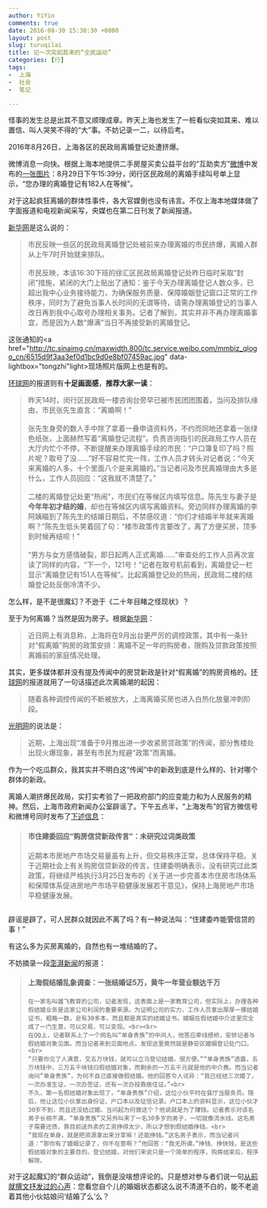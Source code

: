 ```yaml
---
author: YiYin
comments: true
date: 2016-08-30 15:30:30 +0800
layout: post
slug: turuqilai
title: 记一次突如其来的“全民运动”
categories: [行]
tags:
-  上海
-  社会
-  笔记

---
```


怪事的发生总是出其不意又顺理成章。昨天上海也发生了一桩看似突如其来、难以置信、叫人哭笑不得的“大”事。不妨记录一二，以待后考。

2016年8月26日，上海各区的民政局离婚登记处遭挤爆。

微博消息一向快。根据上海本地提供二手房屋买卖公益平台的“互助卖方”<a href="http://weibo.com/5329614983/E5OHyhTWX" target="_blank">微博</a>中发布的<a href="http://tc.sinaimg.cn/maxwidth.800/tc.service.weibo.com/mmbiz_qlogo_cn/6916a3c57756b76376a312bcc1abb91c.jpg" data-lightbox="jiaohao" light>一张图片</a>：8月29日下午15:39分，闵行区民政局的离婚手续叫号单上显示，“您办理的离婚登记有182人在等候”。

对于这起疯狂离婚的群体性事件，各大官媒倒也没有讳言。不仅上海本地媒体做了字面报道和电视新闻采写，央媒也在第二日刊发了新闻报道。

<a href="http://news.xinhuanet.com/local/2016-08/30/c_129262288.htm" target="_blank">新华网</a>是这么说的：

<blockquote>
	市民反映一些区的民政局离婚登记处被前来办理离婚的市民挤爆，离婚人群从上午7时开始就来排队。<br><br>
	市民反映，本该16∶30下班的徐汇区民政局离婚登记处昨日临时采取“封闭”措施，紧闭的大门上贴出了通知：鉴于今天办理离婚登记人数众多，已超出我中心业务接待能力，为确保服务质量、保障婚姻登记窗口正常的工作秩序，同时为了避免当事人长时间的无谓等待，请需办理离婚登记的当事人改日再到我中心取号办理相关事务。记者了解到，其实并非不再办理离婚事宜，而是因为人数“爆满”当日不再接受新的离婚登记。
</blockquote>

这张通知的<a href="http://tc.sinaimg.cn/maxwidth.800/tc.service.weibo.com/mmbiz_qlogo_cn/6515d9f3aa3ef0d1bc9d0e8bf07459ac.jpg" data-lightbox="tongzhi"light>现场照片版</a>网上也是有的。

<a href="http://china.huanqiu.com/article/2016-08/9375036.html" target="_blank">环球网</a>的报道则有**十足画面感**，**推荐大家一读**：

<blockquote>
	昨天14时，闵行区民政局一楼咨询台旁早已被市民团团围着，当问及排队缘由，市民张先生直言：“离婚啊！”<br><br>
	张先生身旁的数人手中除了拿着一叠申请资料外，不约而同地还拿着一张绿色纸张，上面赫然写着“离婚登记流程”。负责咨询指引的民政局工作人员在大厅内忙个不停，不断提醒来办理离婚手续的市民：“户口簿复印了吗？照片呢？取号了没……”好不容易忙完一阵，工作人员才转头对记者说：“今天来离婚的人多，十个里面八个是来离婚的。”当记者问及市民离婚理由大多是什么，工作人员回应：“这我就不清楚了。”<br><br>
	二楼的离婚登记处更“热闹”，市民们在等候区内填写信息。陈先生与妻子是<b>今年年初才结的婚</b>，却也在等候区内填写离婚资料。旁边同样办理离婚的李阿姨瞄到了陈先生的结婚日期后，不禁感叹道：“你们才结婚半年就来离婚啊？”陈先生低头笑着回了句：“楼市政策传言要改了，离了方便买房，顶多到时候再结呗！”<br><br>
	“男方与女方感情破裂，即日起两人正式离婚……”审查处的工作人员再次宣读了同样的内容，“下一个，121号！”记者在取号机前看到，离婚登记一栏显示“离婚登记有151人在等候”。比起离婚登记处的热闹，民政局二楼的结婚登记处反倒冷清不少。
</blockquote>

怎么样，是不是很魔幻？不逊于《二十年目睹之怪现状》？

至于为何离婚？当然是因为房子。根据<a href="http://news.xinhuanet.com/local/2016-08/30/c_129262288.htm" target="_blank">新华网</a>：

<blockquote>近日网上有消息称，上海将在9月出台更严厉的调控政策，其中有一条针对“假离婚”购房的政策安排：离婚不足一年的购房者，限购及贷款政策按照离婚前的家庭情况处理。</blockquote>

其实，更多媒体都并没有提及传闻中的房贷新政是针对“假离婚”的购房资格的。<a href="http://china.huanqiu.com/article/2016-08/9375036.html" target="_blank">环球网</a>的报道就用了一句话描述此次离婚潮的起因：

<blockquote>随着各种调控传闻的不断被放大，上海离婚买房也进入白热化放量冲刺阶段。</blockquote>

<a href="http://news.gmw.cn/2016-08/30/content_21714777.htm" target="_blank">光明网</a>的说法是：

<blockquote>近期，上海出现“准备于9月推出进一步收紧房贷政策”的传闻，部分售楼处出现火爆现象，甚至有市民为规避“政策”而离婚。</blockquote>

作为一个吃瓜群众，我其实并不明白这“传闻”中的新政到底是什么样的、针对哪个群体的新政。

离婚人潮挤爆民政局，实打实考验了一把政府部门的应变能力和为人民服务的精神。然后，上海市政府新闻办公室辟谣了。下午五点半，“上海发布”的官方微信号和微博号同时发布了<a href="http://weibo.com/2539961154/E5OGwqYRN" target="_blank">下述信息</a>：

<blockquote>
	<h4>市住建委回应“购房信贷新政传言”：未研究过词类政策</h4>
	近期本市房地产市场交易量虽有上升，但交易秩序正常，总体保持平稳。关于近期社会上有关购房信贷新政的传言，住建委明确表示，没有研究过此类政策，将继续严格执行3月25日发布的《关于进一步完善本市住房市场体系和保障体系促进房地产市场平稳健康发展若干意见》，保持上海房地产市场平稳健康发展。
</blockquote>
<img src="http://imgnews.gmw.cn/attachement/jpg/site2/20160830/8075711990686858933.jpg" title=“笑看光明网的截图本领” alt="">

辟谣是辟了，可人民群众就因此不离了吗？有一种说法叫：“住建委咋能管信贷的事！”

有这么多为买房离婚的，自然也有一堆结婚的了。

不妨摘录一段<a href="http://weibo.com/ttarticle/p/show" target="_blank">澎湃新闻</a>的报道：

<blockquote>
	<h4>上海假结婚乱象调查：一张结婚证5万，黄牛一年营业额达千万</h4>

	在一家名叫雄飞教育的公司，记者发现，这表面上是一家教育公司，但实际上，办理各种假结婚业务是这家公司利润的重要来源。为证明公司的实力，工作人员拿出厚厚一摞结婚证书，粗略一数，足有30多本，而且都是真实的结婚证书。婚姻在假结婚中介这里完全成了一门生意，可以交易，可以变现。<br><br>
	在QQ上，记者联系上了一个网名叫“单身贵族”的中间人，他答应牵线搭桥，安排记者与假结婚对象见面。而当记者来到见面地点，发现这里竟然就是静安区婚姻登记处门口。<br>
	“只要你见了人满意，交五万块钱，就可以立马登记结婚。很方便。”“单身贵族”透露，五万块钱中，三万五千块钱归假结婚对象，而剩余的一万五千元就是他的中介费。而当记者询问“单身贵族”，为何不自己直接做假结婚。他的回答令人诧异：“我已经结三次婚了，一次办准生证，一次办签证，还有一次办投靠居住证。”<br>
	不久，第一名假结婚对象出现了，“单身贵族”介绍，这位小伙平时在餐厅当服务员。随后，他让这位小伙拿出身份证、户口本以及征信记录。户口本上的资料显示，这位小伙才30岁不到，而且还没结过婚。当问起为何做这个？他说就是为了赚钱。记者表示对该名男子长相不满，“单身贵族”又另外叫来了一名30多岁的男子，一切就像流水线。这名男子需要还债，靠目前送外卖的工资挣得太少，所以才想到假结婚挣钱。<br>
	“我现在单身，就是把资源拿出来分享嘛！还能挣钱。”这名男子表示，而当记者问道：“那你有了婚姻记录了，你不在意啊？”他回答：“我无所谓。”挣钱、挣快钱，是这些假结婚对象的主要目的。登记结婚，对他们来说只是一个简单的程序，购房结束后，程序解除。
</blockquote>

对于这起魔幻的“群众运动”，我倒是没啥想评论的。只是想对参与者们说一句<a href="http://www.whyhow.tk/2016/07/26/hunyinzhuangtai.html">从前就撰文抒发过的心声</a>：您看您自个儿的婚姻状态都这么说不清道不白的，能不老追着其他小伙姑娘问‘结婚了么’么？

